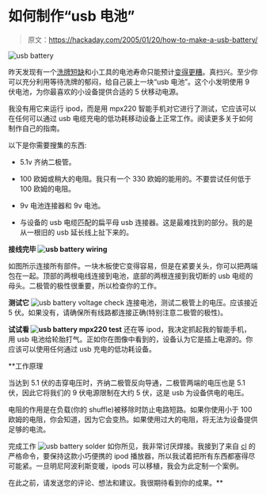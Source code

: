 # 如何制作“usb 电池”

> 原文：<https://hackaday.com/2005/01/20/how-to-make-a-usb-battery/>

![usb battery](img/efcbbcc766df784942c837029d3f4e82.png)

昨天发现有一个[洗牌短缺](http://www.engadget.com/entry/1234000490028051/)和小工具的电池寿命只能预计[变得更糟](http://www.engadget.com/entry/1234000893028137/)。真扫兴。至少你可以充分利用等待洗牌的郁闷，给自己装上一块“usb 电池”。这个小发明使用 9 伏电池，为你最喜欢的小设备提供合适的 5 伏移动电源。

我没有用它来运行 ipod，而是用 mpx220 智能手机对它进行了测试，它应该可以在任何可以通过 usb 电缆充电的低功耗移动设备上正常工作。阅读更多关于如何制作自己的指南。

以下是你需要搜集的东西:

*   5.1v 齐纳二极管。

*   100 欧姆或稍大的电阻。我只有一个 330 欧姆的能用的。不要尝试任何低于 100 欧姆的电阻。

*   9v 电池连接器和 9v 电池。

*   与设备的 usb 电缆匹配的扁平母 usb 连接器。这是最难找到的部分。我的是从一根旧的 usb 延长线上扯下来的。

 **接线完毕
![usb battery wiring](img/9fa522053c39b84c0d64d7eca37bbefe.png)**

如图所示连接所有部件。一块木板使它变得容易，但是在紧要关头，你可以把两端包在一起。顶部的两根电线连接到电池，底部的两根连接到我切断的 usb 电缆的母头。二极管的极性很重要，所以检查你的工作。

**测试它**
![usb battery voltage check](img/0818b4daaa69ed95dde2c04bcab072a8.png)
连接电池，测试二极管上的电压。应该接近 5 伏。如果没有，请确保所有线路都连接正确(特别注意二极管的极性)。

**试试看
![usb battery mpx220 test](img/d3579dd5a4cff1b7545a5cc5ac335a3a.png)** 
还在等 ipod，我决定抓起我的智能手机，用 usb 电池给轮胎打气。正如你在图像中看到的，设备认为它是插上电源的。你应该可以使用任何通过 usb 充电的低功耗设备。

 **工作原理

当达到 5.1 伏的击穿电压时，齐纳二极管反向导通，二极管两端的电压也是 5.1 伏，因此它将我们的 9 伏电源限制在大约 5 伏，这是 usb 为设备供电的电压。

电阻的作用是在负载(你的 shuffle)被移除时防止电路短路。如果你使用小于 100 欧姆的电阻，你会知道，因为它会变热。如果使用过大的电阻，将无法为设备提供足够的电流。

完成工作
![usb battery solder](img/0fc0289dcfff5c6dd82da182260b2932.png)
如你所见，我非常讨厌焊接。我接到了来自 [cl](http://www.hackaday.com/entry/1234000730028080/#comments) 的严格命令，要保持这款小巧便携的 ipod 播放器，所以我试着把所有东西都塞得尽可能紧。一旦明尼阿波利斯变暖，ipods 可以移植，我会为此定制一个案例。

在此之前，请发送您的评论、想法和建议。我很期待看到你的成果。**